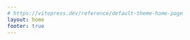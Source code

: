 ```yaml
---
# https://vitepress.dev/reference/default-theme-home-page
layout: home
footer: true 
---
```


<script setup lang="ts">
  import Home from '../.vitepress/compnents/Home/index.vue'
</script>

<Home class="mt-4"/>
